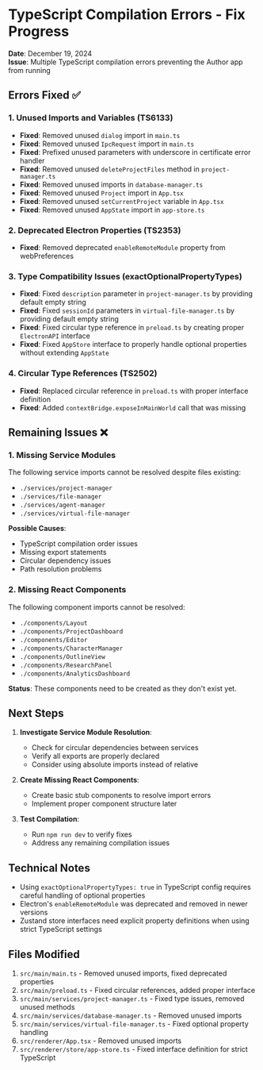 # TypeScript Compilation Errors - Fix Progress

**Date**: December 19, 2024  
**Issue**: Multiple TypeScript compilation errors preventing the Author app from running

## Errors Fixed ✅

### 1. **Unused Imports and Variables (TS6133)**
- **Fixed**: Removed unused `dialog` import in `main.ts`
- **Fixed**: Removed unused `IpcRequest` import in `main.ts`
- **Fixed**: Prefixed unused parameters with underscore in certificate error handler
- **Fixed**: Removed unused `deleteProjectFiles` method in `project-manager.ts`
- **Fixed**: Removed unused imports in `database-manager.ts`
- **Fixed**: Removed unused `Project` import in `App.tsx`
- **Fixed**: Removed unused `setCurrentProject` variable in `App.tsx`
- **Fixed**: Removed unused `AppState` import in `app-store.ts`

### 2. **Deprecated Electron Properties (TS2353)**
- **Fixed**: Removed deprecated `enableRemoteModule` property from webPreferences

### 3. **Type Compatibility Issues (exactOptionalPropertyTypes)**
- **Fixed**: Fixed `description` parameter in `project-manager.ts` by providing default empty string
- **Fixed**: Fixed `sessionId` parameters in `virtual-file-manager.ts` by providing default empty string
- **Fixed**: Fixed circular type reference in `preload.ts` by creating proper `ElectronAPI` interface
- **Fixed**: Fixed `AppStore` interface to properly handle optional properties without extending `AppState`

### 4. **Circular Type References (TS2502)**
- **Fixed**: Replaced circular reference in `preload.ts` with proper interface definition
- **Fixed**: Added `contextBridge.exposeInMainWorld` call that was missing

## Remaining Issues ❌

### 1. **Missing Service Modules**
The following service imports cannot be resolved despite files existing:
- `./services/project-manager`
- `./services/file-manager` 
- `./services/agent-manager`
- `./services/virtual-file-manager`

**Possible Causes**:
- TypeScript compilation order issues
- Missing export statements
- Circular dependency issues
- Path resolution problems

### 2. **Missing React Components**
The following component imports cannot be resolved:
- `./components/Layout`
- `./components/ProjectDashboard`
- `./components/Editor`
- `./components/CharacterManager`
- `./components/OutlineView`
- `./components/ResearchPanel`
- `./components/AnalyticsDashboard`

**Status**: These components need to be created as they don't exist yet.

## Next Steps

1. **Investigate Service Module Resolution**:
   - Check for circular dependencies between services
   - Verify all exports are properly declared
   - Consider using absolute imports instead of relative

2. **Create Missing React Components**:
   - Create basic stub components to resolve import errors
   - Implement proper component structure later

3. **Test Compilation**:
   - Run `npm run dev` to verify fixes
   - Address any remaining compilation issues

## Technical Notes

- Using `exactOptionalPropertyTypes: true` in TypeScript config requires careful handling of optional properties
- Electron's `enableRemoteModule` was deprecated and removed in newer versions
- Zustand store interfaces need explicit property definitions when using strict TypeScript settings

## Files Modified

1. `src/main/main.ts` - Removed unused imports, fixed deprecated properties
2. `src/main/preload.ts` - Fixed circular references, added proper interface
3. `src/main/services/project-manager.ts` - Fixed type issues, removed unused methods
4. `src/main/services/database-manager.ts` - Removed unused imports
5. `src/main/services/virtual-file-manager.ts` - Fixed optional property handling
6. `src/renderer/App.tsx` - Removed unused imports
7. `src/renderer/store/app-store.ts` - Fixed interface definition for strict TypeScript
